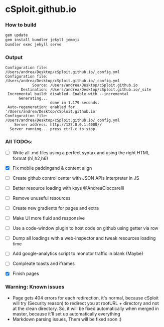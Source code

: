 # cSploit.github.io

### How to build
```bash
gem update
gem install bundler jekyll jemoji
bundler exec jekyll serve
```
### Output
```
Configuration file: /Users/andrea/Desktop/cSploit.github.io/_config.yml
Configuration file: /Users/andrea/Desktop/cSploit.github.io/_config.yml
            Source: /Users/andrea/Desktop/cSploit.github.io
       Destination: /Users/andrea/Desktop/cSploit.github.io/_site
 Incremental build: disabled. Enable with --incremental
      Generating... 
                    done in 1.179 seconds.
 Auto-regeneration: enabled for '/Users/andrea/Desktop/cSploit.github.io'
Configuration file: /Users/andrea/Desktop/cSploit.github.io/_config.yml
    Server address: http://127.0.0.1:4000//
  Server running... press ctrl-c to stop.

```

### All TODOs:
- [ ] Write all .md files using a perfect syntax and using the right HTML format (h1,h2,h6)
- [X] Fix mobile paddingand & content align
- [ ] Create github control center with JSON APIs interpreter in JS
- [ ] Better resource loading with ksys @AndreaCioccarelli
- [ ] Remove unuseful resources
- [ ] Create new gradients for pages and extra
- [ ] Make UI more fluid and responsive
- [ ] Use a code-window plugin to host code on github using getter via row
- [ ] Dump all loadings with a web-inspector and tweak resources loading time
- [ ] Add google-analytics script to monotor traffic in blank (Maybe)
- [ ] Compleate toasts and iframes
- [X] Finish pages


### Warning: Known issues
+ Page gets 404 errors for each redirection. it's normal, because cSploit will try (Security reason) to redirect you at rootURL + directory and not at the clean directory. So, it will be fixed automatically when merged in master, because it'll set up automatically everything
+ Markdown parsing issues, Them will be fixed soon :)
